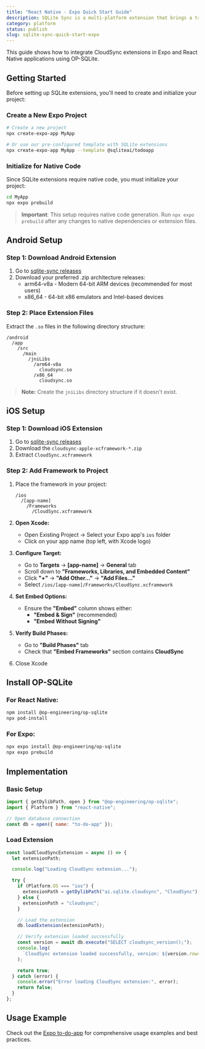 ```yaml
---
title: "React Native - Expo Quick Start Guide"
description: SQLite Sync is a multi-platform extension that brings a true local-first experience to your applications with minimal effort.
category: platform
status: publish
slug: sqlite-sync-quick-start-expo
---
```


This guide shows how to integrate CloudSync extensions in Expo and React Native applications using OP-SQLite.

## Getting Started

Before setting up SQLite extensions, you'll need to create and initialize your project:

### Create a New Expo Project

```bash
# Create a new project
npx create-expo-app MyApp

# Or use our pre-configured template with SQLite extensions
npx create-expo-app MyApp --template @sqliteai/todoapp
```

### Initialize for Native Code

Since SQLite extensions require native code, you must initialize your project:

```bash
cd MyApp
npx expo prebuild
```

> **Important**: This setup requires native code generation. Run `npx expo prebuild` after any changes to native dependencies or extension files.

## Android Setup

### Step 1: Download Android Extension

1. Go to [sqlite-sync releases](https://github.com/sqliteai/sqlite-sync/releases)
2. Download your preferred .zip architecture releases:
   - arm64-v8a - Modern 64-bit ARM devices (recommended for most users)
   - x86_64 - 64-bit x86 emulators and Intel-based devices

### Step 2: Place Extension Files

Extract the `.so` files in the following directory structure:

```
/android
  /app
    /src
      /main
        /jniLibs
          /arm64-v8a
            cloudsync.so
          /x86_64
            cloudsync.so
```

> **Note:** Create the `jniLibs` directory structure if it doesn't exist.

## iOS Setup

### Step 1: Download iOS Extension

1. Go to [sqlite-sync releases](https://github.com/sqliteai/sqlite-sync/releases)
2. Download the `cloudsync-apple-xcframework-*.zip`
3. Extract `CloudSync.xcframework`

### Step 2: Add Framework to Project

1. Place the framework in your project:

   ```
   /ios
     /[app-name]
       /Frameworks
         /CloudSync.xcframework
   ```

2. **Open Xcode:**

   - Open Existing Project → Select your Expo app's `ios` folder
   - Click on your app name (top left, with Xcode logo)

3. **Configure Target:**

   - Go to **Targets** → **[app-name]** → **General** tab
   - Scroll down to **"Frameworks, Libraries, and Embedded Content"**
   - Click **"+"** → **"Add Other…"** → **"Add Files…"**
   - Select `/ios/[app-name]/Frameworks/CloudSync.xcframework`

4. **Set Embed Options:**

   - Ensure the **"Embed"** column shows either:
     - **"Embed & Sign"** (recommended)
     - **"Embed Without Signing"**

5. **Verify Build Phases:**

   - Go to **"Build Phases"** tab
   - Check that **"Embed Frameworks"** section contains **CloudSync**

6. Close Xcode

## Install OP-SQLite

### For React Native:

```bash
npm install @op-engineering/op-sqlite
npx pod-install
```

### For Expo:

```bash
npx expo install @op-engineering/op-sqlite
npx expo prebuild
```

## Implementation

### Basic Setup

```javascript
import { getDylibPath, open } from "@op-engineering/op-sqlite";
import { Platform } from "react-native";

// Open database connection
const db = open({ name: "to-do-app" });
```

### Load Extension

```javascript
const loadCloudSyncExtension = async () => {
  let extensionPath;

  console.log("Loading CloudSync extension...");

  try {
    if (Platform.OS === "ios") {
      extensionPath = getDylibPath("ai.sqlite.cloudsync", "CloudSync");
    } else {
      extensionPath = "cloudsync";
    }

    // Load the extension
    db.loadExtension(extensionPath);

    // Verify extension loaded successfully
    const version = await db.execute("SELECT cloudsync_version();");
    console.log(
      `CloudSync extension loaded successfully, version: ${version.rows[0]["cloudsync_version()"]}`
    );

    return true;
  } catch (error) {
    console.error("Error loading CloudSync extension:", error);
    return false;
  }
};
```

## Usage Example

Check out the [Expo to-do-app](https://github.com/sqliteai/sqlite-sync/tree/main/examples/to-do-app) for comprehensive usage examples and best practices.
